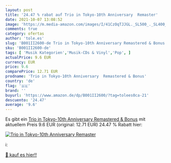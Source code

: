 ```yaml
---
layout: post
title: '24.47 % rabat auf Trio in Tokyo-10th Anniversary  Remaster'
date: 2021-10-07 13:08:52
image: 'https://m.media-amazon.com/images/I/41CzOqTJJGL._SL500_._SL400_.jpg'
comments: true
category: ofertas
author: 'tole.es'
slug: 'B001II2600-de Trio in Tokyo-10th Anniversary Remastered & Bonus'
sku: 'B001II2600-de'
tags: [ 'Musik Kategorien','Musik-CDs & Vinyl','Pop', ]
actualPrice: 9.6 EUR
currency: EUR
price: 9.6
comparePrice: 12.71 EUR
prodname: 'Trio in Tokyo-10th Anniversary  Remastered & Bonus'
country: 'de'
flag: '🇩🇪'
brand: ''
buyurl: 'https://www.amazon.de/dp/B001II2600/?tag=tolees0ca-21'
descuento: '24.47'
average: '9.6'
---
```


Es gibt ein [Trio in Tokyo-10th Anniversary  Remastered & Bonus](https://www.amazon.de/dp/B001II2600/?tag=tolees0ca-21) mit aktuellem Preis 9.6 EUR (original: 12.71 EUR) 24.47 % Rabatt hier:

[![Trio in Tokyo-10th Anniversary  Remaster](https://m.media-amazon.com/images/I/41CzOqTJJGL._SL500_._SL400_.jpg)](https://www.amazon.de/dp/B001II2600/?tag=tolees0ca-21)

ℹ️:


[🛒 kauf es hier!!](https://www.amazon.de/dp/B001II2600/?tag=tolees0ca-21)
